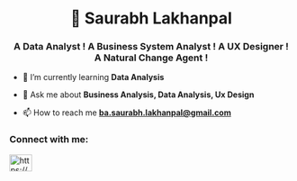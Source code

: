 <h1 align="center">👋 Saurabh Lakhanpal</h1>
<h3 align="center">A Data Analyst ! A Business System Analyst ! A UX Designer ! A Natural Change Agent !</h3>

- 🌱 I’m currently learning **Data Analysis**

- 💬 Ask me about **Business Analysis, Data Analysis, Ux Design**

- 📫 How to reach me **ba.saurabh.lakhanpal@gmail.com**

<h3 align="left">Connect with me:</h3>
<p align="left">
<a href="https://www.linkedin.com/in/lakhanpal-saurabh/" target="blank"><img align="center" src="https://raw.githubusercontent.com/rahuldkjain/github-profile-readme-generator/master/src/images/icons/Social/linked-in-alt.svg" alt="https://www.linkedin.com/in/lakhanpal-saurabh/" height="30" width="40" /></a>
</p>
